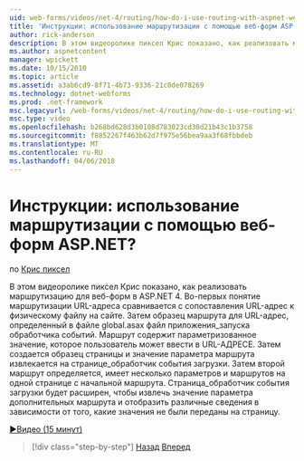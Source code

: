 ```yaml
---
uid: web-forms/videos/net-4/routing/how-do-i-use-routing-with-aspnet-web-forms
title: 'Инструкции: использование маршрутизации с помощью веб-форм ASP.NET? | Документы Майкрософт'
author: rick-anderson
description: В этом видеоролике пиксел Крис показано, как реализовать маршрутизацию для веб-форм в ASP.NET 4. Во-первых понятие маршрутизации URL-адреса сравнивается сопоставлении URL-адрес p...
ms.author: aspnetcontent
manager: wpickett
ms.date: 10/15/2010
ms.topic: article
ms.assetid: a3ab6cd9-8f71-4b73-9336-21c0de078269
ms.technology: dotnet-webforms
ms.prod: .net-framework
msc.legacyurl: /web-forms/videos/net-4/routing/how-do-i-use-routing-with-aspnet-web-forms
msc.type: video
ms.openlocfilehash: b268bd628d3b0108d783023cd30d21b43c1b3758
ms.sourcegitcommit: f8852267f463b62d7f975e56bea9aa3f68fbbdeb
ms.translationtype: MT
ms.contentlocale: ru-RU
ms.lasthandoff: 04/06/2018
---
```

<a name="how-do-i-use-routing-with-aspnet-web-forms"></a>Инструкции: использование маршрутизации с помощью веб-форм ASP.NET?
====================
по [Крис пиксел](https://twitter.com/chrispels)

В этом видеоролике пиксел Крис показано, как реализовать маршрутизацию для веб-форм в ASP.NET 4. Во-первых понятие маршрутизации URL-адреса сравнивается с сопоставления URL-адрес к физическому файлу на сайте. Затем образец маршрута для URL-адрес, определенный в файле global.asax файл приложения\_запуска обработчика событий. Маршрут содержит параметризованное значение, которое пользователь может ввести в URL-АДРЕСЕ. Затем создается образец страницы и значение параметра маршрута извлекается на странице\_обработчик события загрузки. Затем второй маршрут определяется, имеет несколько параметров и маршрутов на одной странице с начальной маршрута. Страница\_обработчик события загрузки будет расширен, чтобы извлечь значение параметра дополнительных маршрута и отобразить различные сведения в зависимости от того, какие значения не были переданы на страницу.

[&#9654;Видео (15 минут)](https://channel9.msdn.com/Blogs/ASP-NET-Site-Videos/how-do-i-use-routing-with-aspnet-web-forms)

> [!div class="step-by-step"]
> [Назад](aspnet-4-quick-hit-outbound-webforms-routing.md)
> [Вперед](how-do-i-work-with-urls-in-aspnet-routing.md)
